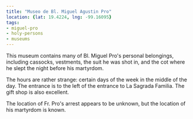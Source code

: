 ```yaml
---
title: "Museo de Bl. Miguel Agustin Pro"
location: {lat: 19.4224, lng: -99.16095}
tags:
- miguel-pro
- holy-persons
- museums
---
```


This museum contains many of Bl. Miguel Pro's personal belongings, including cassocks, vestments, the suit he was shot in, and the cot where he slept the night before his martyrdom.

The hours are rather strange: certain days of the week in the middle of the day.  The entrance is to the left of the entrance to La Sagrada Familia.  The gift shop is also excellent.

The location of Fr. Pro's arrest appears to be unknown, but the location of his martyrdom is known.
